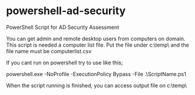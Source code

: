 # powershell-ad-security
PowerShell Script for AD Security Assessment

You can get admin and remote desktop users from computers on domain. This script is needed a computer list file. Put the file under c:\temp\ and the file name must be computerlist.csv

If you cant run on powershell try to use like this;

powershell.exe -NoProfile -ExecutionPolicy Bypass -File .\ScriptName.ps1

When the script running is finished, you can access output file on c:\temp\
